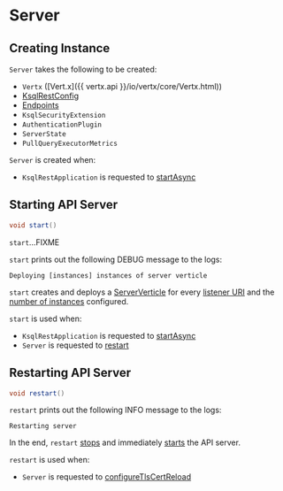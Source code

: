 # Server

## Creating Instance

`Server` takes the following to be created:

* <span id="vertx"> `Vertx` ([Vert.x]({{ vertx.api }}/io/vertx/core/Vertx.html))
* <span id="config"> [KsqlRestConfig](../rest/KsqlRestConfig.md)
* <span id="endpoints"> [Endpoints](Endpoints.md)
* <span id="securityExtension"> `KsqlSecurityExtension`
* <span id="authenticationPlugin"> `AuthenticationPlugin`
* <span id="serverState"> `ServerState`
* <span id="pullQueryMetrics"> `PullQueryExecutorMetrics`

`Server` is created when:

* `KsqlRestApplication` is requested to [startAsync](../rest/KsqlRestApplication.md#startAsync)

## <span id="start"> Starting API Server

```java
void start()
```

`start`...FIXME

`start` prints out the following DEBUG message to the logs:

```text
Deploying [instances] instances of server verticle
```

`start` creates and deploys a [ServerVerticle](ServerVerticle.md) for every [listener URI](../rest/KsqlRestConfig.md#LISTENERS_CONFIG) and the [number of instances](../rest/KsqlRestConfig.md#VERTICLE_INSTANCES) configured.

`start` is used when:

* `KsqlRestApplication` is requested to [startAsync](../rest/KsqlRestApplication.md#startAsync)
* `Server` is requested to [restart](#restart)

## <span id="restart"> Restarting API Server

```java
void restart()
```

`restart` prints out the following INFO message to the logs:

```text
Restarting server
```

In the end, `restart` [stops](#stop) and immediately [starts](#start) the API server.

`restart` is used when:

* `Server` is requested to [configureTlsCertReload](#configureTlsCertReload)
